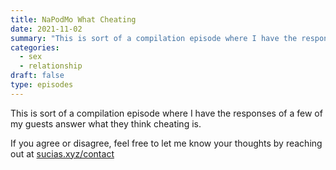```yaml
---
title: NaPodMo What Cheating
date: 2021-11-02
summary: "This is sort of a compilation episode where I have the responses of a few of my guests answer what they think cheating is"
categories:
  - sex
  - relationship
draft: false
type: episodes
---
```

<!--<iframe src='https://open.spotify.com/embed/episode/44YnRMj3nDJaCuJRxzARSr' width='80%' height='232' frameborder='0' allowtransparency='true' allow='encrypted-media'></iframe>-->

This is sort of a compilation episode where I have the responses of a few of my guests answer what they think cheating is.

If you agree or disagree, feel free to let me know your thoughts by reaching out at [sucias.xyz/contact](https://sucias.xyz/toca)

